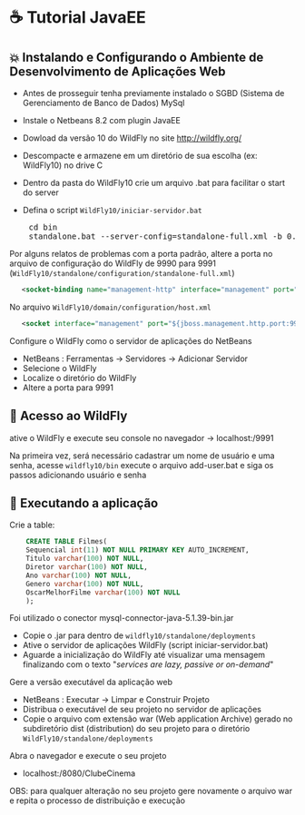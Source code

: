 # :coffee: Tutorial JavaEE
## :boom: Instalando e Configurando o Ambiente de Desenvolvimento de Aplicações Web
- Antes de prosseguir tenha previamente instalado o SGBD (Sistema de Gerenciamento de Banco de Dados) MySql

- Instale o Netbeans 8.2 com plugin JavaEE

- Dowload da versão 10 do WildFly no site http://wildfly.org/
- Descompacte e armazene em um diretório de sua escolha (ex: WildFly10) no drive C

- Dentro da pasta do WildFly10 crie um arquivo .bat para facilitar o start do server

- Defina o script `WildFly10/iniciar-servidor.bat`
<pre>
    cd bin
    standalone.bat --server-config=standalone-full.xml -b 0.0.0.0
</pre>

Por alguns relatos de problemas com a porta padrão, altere a porta no arquivo de configuração do WildFly de 9990 para 9991 (`WildFly10/standalone/configuration/standalone-full.xml`)
~~~xml
   <socket-binding name="management-http" interface="management" port="${jboss.management.http.port:9991}"/>
~~~

 No arquivo `WildFly10/domain/configuration/host.xml`
 ~~~xml
    <socket interface="management" port="${jboss.management.http.port:9991}"/>
 ~~~

Configure o WildFly como o servidor de aplicações do NetBeans
 - NetBeans : Ferramentas → Servidores → Adicionar Servidor
 - Selecione o WildFly
 - Localize o diretório do WildFly
 - Altere a porta para 9991

## :round_pushpin: Acesso ao WildFly
ative o WildFly e execute seu console no navegador → localhost:/9991

Na primeira vez, será necessário cadastrar um nome de usuário e uma senha, acesse `wildfly10/bin` execute o arquivo add-user.bat e siga os passos adicionando usuário e senha

## :rocket: Executando a aplicação
Crie a table:
~~~sql
    CREATE TABLE Filmes(
    Sequencial int(11) NOT NULL PRIMARY KEY AUTO_INCREMENT,
    Titulo varchar(100) NOT NULL,
    Diretor varchar(100) NOT NULL,
    Ano varchar(100) NOT NULL,
    Genero varchar(100) NOT NULL,
    OscarMelhorFilme varchar(100) NOT NULL
    );
~~~

 Foi utilizado o conector mysql-connector-java-5.1.39-bin.jar
 - Copie o .jar para dentro de `wildfly10/standalone/deployments`
 - Ative o servidor de aplicações WildFly (script iniciar-servidor.bat)
 - Aguarde a inicialização do WildFly até visualizar uma mensagem finalizando com o texto "<i>services are lazy, passive or on-demand</i>"

Gere a versão executável da aplicação web
 - NetBeans : Executar → Limpar e Construir Projeto
 - Distribua o executável de seu projeto no servidor de aplicações
 - Copie o arquivo com extensão war (Web application Archive) gerado no subdiretório dist (distribution) do seu projeto para o diretório `WildFly10/standalone/deployments`

Abra o navegador e execute o seu projeto
 - localhost:/8080/ClubeCinema

OBS: para qualquer alteração no seu projeto gere novamente o arquivo war e repita o processo de distribuição e execução